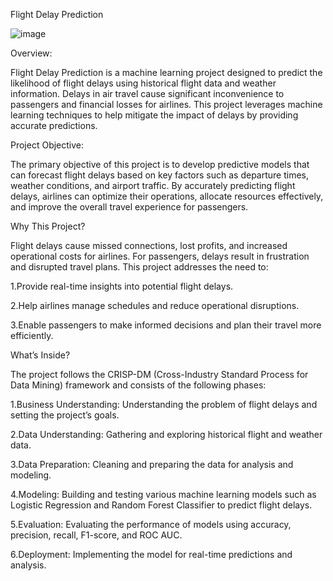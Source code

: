 Flight Delay Prediction


![image](https://github.com/user-attachments/assets/14470876-6bfd-4fa0-9c3a-edc1dcb293d4)


Overview:

Flight Delay Prediction is a machine learning project designed to predict the likelihood of flight delays using historical flight data and weather information. Delays in air travel cause significant inconvenience to passengers and financial losses for airlines. This project leverages machine learning techniques to help mitigate the impact of delays by providing accurate predictions.


Project Objective:

The primary objective of this project is to develop predictive models that can forecast flight delays based on key factors such as departure times, weather conditions, and airport traffic. By accurately predicting flight delays, airlines can optimize their operations, allocate resources effectively, and improve the overall travel experience for passengers.


Why This Project?

Flight delays cause missed connections, lost profits, and increased operational costs for airlines. For passengers, delays result in frustration and disrupted travel plans. This project addresses the need to:

1.Provide real-time insights into potential flight delays.

2.Help airlines manage schedules and reduce operational disruptions.

3.Enable passengers to make informed decisions and plan their travel more efficiently.


What’s Inside?

The project follows the CRISP-DM (Cross-Industry Standard Process for Data Mining) framework and consists of the following phases:

1.Business Understanding: Understanding the problem of flight delays and setting the project’s goals.

2.Data Understanding: Gathering and exploring historical flight and weather data.

3.Data Preparation: Cleaning and preparing the data for analysis and modeling.

4.Modeling: Building and testing various machine learning models such as Logistic Regression and Random Forest Classifier to predict flight delays.

5.Evaluation: Evaluating the performance of models using accuracy, precision, recall, F1-score, and ROC AUC.

6.Deployment: Implementing the model for real-time predictions and analysis.
